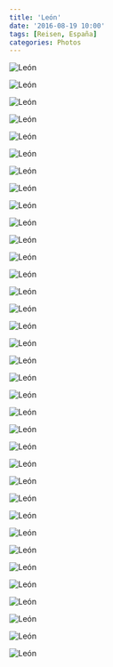 ```yaml
---
title: 'León'
date: '2016-08-19 10:00'
tags: [Reisen, España]
categories: Photos
---
```


<div class='preview'><img src='{{urls.media}}/Leo-nOK.jpg' alt='León'></div>

<a id='8a797afb59ef2b72b344e2b6163bd4e2-800'></a>![León]({{urls.media}}/8a797afb59ef2b72b344e2b6163bd4e2-800.jpg '')

<a id='eacf45abf659f066c31b301d243c7ff8-800'></a>![León]({{urls.media}}/eacf45abf659f066c31b301d243c7ff8-800.jpg '')

<a id='aba56fe7b811feb36112f24068abde5b-800'></a>![León]({{urls.media}}/aba56fe7b811feb36112f24068abde5b-800.jpg '')

<a id='1447f1744a188d72d6b2099f2f2f1080-800'></a>![León]({{urls.media}}/1447f1744a188d72d6b2099f2f2f1080-800.jpg '')

<a id='7d1b595ff144f93035c76c57d48f7d27-800'></a>![León]({{urls.media}}/7d1b595ff144f93035c76c57d48f7d27-800.jpg '')

<a id='ac93d5985f36d47dd05428242938ebdd-800'></a>![León]({{urls.media}}/ac93d5985f36d47dd05428242938ebdd-800.jpg '')

<a id='acdba1ea399cc227b65d54cce0d55648-800'></a>![León]({{urls.media}}/acdba1ea399cc227b65d54cce0d55648-800.jpg '')

<a id='3e8f2d9fd5ef781d22ae5329f72b5211-800'></a>![León]({{urls.media}}/3e8f2d9fd5ef781d22ae5329f72b5211-800.jpg '')

<a id='c1f975561d54f8a2628a010a07e7bc13-800'></a>![León]({{urls.media}}/c1f975561d54f8a2628a010a07e7bc13-800.jpg '')

<a id='bf8cd8ec181a6cf8eb626520c5c4272e-800'></a>![León]({{urls.media}}/bf8cd8ec181a6cf8eb626520c5c4272e-800.jpg '')

<a id='291879ff2695f7e85fd1dcdb93d67e94-800'></a>![León]({{urls.media}}/291879ff2695f7e85fd1dcdb93d67e94-800.jpg '')

<a id='7a33dfde9bcdcde14d7c54a9d483a536-800'></a>![León]({{urls.media}}/7a33dfde9bcdcde14d7c54a9d483a536-800.jpg '')

<a id='56bd7924f3fac722a88044273da0f572-800'></a>![León]({{urls.media}}/56bd7924f3fac722a88044273da0f572-800.jpg '')

<a id='96703fa938e0837a8409bda1ae26a620-800'></a>![León]({{urls.media}}/96703fa938e0837a8409bda1ae26a620-800.jpg '')

<a id='fd898b3cb00c90cd7094dd4c390a6131-800'></a>![León]({{urls.media}}/fd898b3cb00c90cd7094dd4c390a6131-800.jpg '')

<a id='fc3fc6cf7f94d8b6922cfac75ec05ef1-800'></a>![León]({{urls.media}}/fc3fc6cf7f94d8b6922cfac75ec05ef1-800.jpg '')

<a id='df437ca997e3df32e29f3d02edcbeff5-800'></a>![León]({{urls.media}}/df437ca997e3df32e29f3d02edcbeff5-800.jpg '')

<a id='04960143bb15b8cee1f51d9da42e4dff-800'></a>![León]({{urls.media}}/04960143bb15b8cee1f51d9da42e4dff-800.jpg '')

<a id='70bcd9665468e710c5be51257b259ce0-800'></a>![León]({{urls.media}}/70bcd9665468e710c5be51257b259ce0-800.jpg '')

<a id='7bb18be5a86a605bdacfecaefb361a74-800'></a>![León]({{urls.media}}/7bb18be5a86a605bdacfecaefb361a74-800.jpg '')

<a id='ad584e3c47023b70e81acedf652fb100-800'></a>![León]({{urls.media}}/ad584e3c47023b70e81acedf652fb100-800.jpg '')

<a id='f358cd03723396f444ed657077b7da58-800'></a>![León]({{urls.media}}/f358cd03723396f444ed657077b7da58-800.jpg '')

<a id='775dbcc8e92186243fbf756064a7916d-800'></a>![León]({{urls.media}}/775dbcc8e92186243fbf756064a7916d-800.jpg '')

<a id='f5a4c4dc6841f6c2be5a39126d0aaf0c-800'></a>![León]({{urls.media}}/f5a4c4dc6841f6c2be5a39126d0aaf0c-800.jpg '')

<a id='1c1ac3fc08537352be56b276f95830de-800'></a>![León]({{urls.media}}/1c1ac3fc08537352be56b276f95830de-800.jpg '')

<a id='a41153da6cdef822da47a1762ad5a7d9-800'></a>![León]({{urls.media}}/a41153da6cdef822da47a1762ad5a7d9-800.jpg '')

<a id='74677c560ae80a3742a38804efcef244-800'></a>![León]({{urls.media}}/74677c560ae80a3742a38804efcef244-800.jpg '')

<a id='27fbf09dd625b0c051a04ebfbe68c149-800'></a>![León]({{urls.media}}/27fbf09dd625b0c051a04ebfbe68c149-800.jpg '')

<a id='524e687ac8bfbfd8542728992ec7bc54-800'></a>![León]({{urls.media}}/524e687ac8bfbfd8542728992ec7bc54-800.jpg '')

<a id='0932e21c56e66f23f7af5c5fb07f960e-800'></a>![León]({{urls.media}}/0932e21c56e66f23f7af5c5fb07f960e-800.jpg '')

<a id='0da39636b3c3292fb91bf88d43d0428d-800'></a>![León]({{urls.media}}/0da39636b3c3292fb91bf88d43d0428d-800.jpg '')

<a id='04491208e4742c4db86ed519903fbeaf-800'></a>![León]({{urls.media}}/04491208e4742c4db86ed519903fbeaf-800.jpg '')

<a id='1474623f534d0c6f3d69b0f16f1eec18-800'></a>![León]({{urls.media}}/1474623f534d0c6f3d69b0f16f1eec18-800.jpg '')

<a id='fb5f4056c8b6473f9c07ac4830c1b164-800'></a>![León]({{urls.media}}/fb5f4056c8b6473f9c07ac4830c1b164-800.jpg '')
